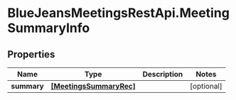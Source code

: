 # BlueJeansMeetingsRestApi.MeetingSummaryInfo

## Properties
Name | Type | Description | Notes
------------ | ------------- | ------------- | -------------
**summary** | [**[MeetingsSummaryRec]**](MeetingsSummaryRec.md) |  | [optional] 


